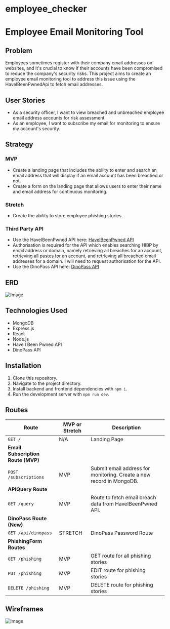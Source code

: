 # employee_checker

# Employee Email Monitoring Tool

## Problem
Employees sometimes register with their company email addresses on websites, and it's crucial to know if their accounts have been compromised to reduce the company's security risks. This project aims to create an employee email monitoring tool to address this issue using the HaveIBeenPwnedApi to fetch email addresses.

## User Stories

- As a security officer, I want to view breached and unbreached employee email address accounts for risk assessment.
- As an employee, I want to subscribe my email for monitoring to ensure my account's security.

## Strategy
### MVP
- Create a landing page that includes the ability to enter and search an email address that will display if an email account has been breached or not. 
- Create a form on the landing page that allows users to enter their name and email address for continuous monitoring. 

### Stretch
- Create the ability to store employee phishing stories.

### Third Party API
- Use the HaveIBeenPwned API here: [HaveIBeenPwned API](https://haveibeenpwned.com/API/v3#Authorisation)
- Authorisation is required for the API which enables searching HIBP by email address or domain, namely retrieving all breaches for an account, retrieving all pastes for an account, and retrieving all breached email addresses for a domain. I will need to request authorisation for the API.
- Use the DinoPass API here: [DinoPass API](https://www.dinopass.com/)

## ERD
![Image](https://i.imgur.com/JfBQaTI.jpeg)

## Technologies Used

- MongoDB
- Express.js
- React
- Node.js
- Have I Been Pwned API
- DinoPass API

## Installation

1. Clone this repository.
2. Navigate to the project directory.
3. Install backend and frontend dependencies with `npm i`.
4. Run the development server with `npm run dev`.

## Routes
| **Route**                 | **MVP or Stretch** | **Description**                                       |
|---------------------------|---------------------|-------------------------------------------------------|
| `GET /`                   | N/A                 | Landing Page                                          |
| **Email Subscription Route (MVP)** |                     |                                      |
| `POST /subscriptions`     | MVP                 | Submit email address for monitoring. Create a new record in MongoDB. |
| **APIQuery Route**        |                     |                                                     |
| `GET /query`              | MVP                | Route to fetch email breach data from HaveIBeenPwned API. |
| **DinoPass Route (New)**  |                     |                                                    |
| `GET /api/dinopass`       | STRETCH            | DinoPass Password Route                               |
| **PhishingForm Routes**   |                     |                                                    |
| `GET /phishing`           | MVP                | GET route for all phishing stories                    |
| `PUT /phishing`           | MVP                | EDIT route for phishing stories                       |
| `DELETE /phishing`        | MVP                | DELETE route for phishing stories                     |


## Wireframes
![Image](https://i.imgur.com/chKEEVW.png)
